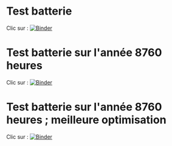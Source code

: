 # Test batterie

Clic sur  : [![Binder](https://mybinder.org/badge_logo.svg)](https://mybinder.org/v2/gh/el-dge/op_batterie/master?filepath=pr%C3%A9pa_bat.ipynb)

# Test batterie sur l'année 8760 heures
Clic sur  : [![Binder](https://mybinder.org/badge_logo.svg)](https://mybinder.org/v2/gh/el-dge/op_batterie/master?filepath=bat8760.ipynb)

# Test batterie sur l'année 8760 heures ; meilleure optimisation
Clic sur  : [![Binder](https://mybinder.org/badge_logo.svg)](https://mybinder.org/v2/gh/el-dge/op_batterie/master?filepath=bat8760_numba.ipynb)
